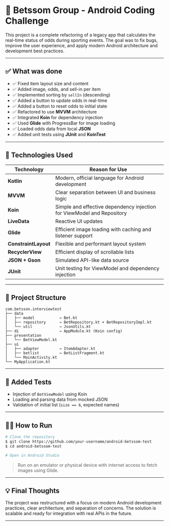 # 📱 Betssom Group - Android Coding Challenge

This project is a complete refactoring of a legacy app that calculates the real-time status of odds during sporting events. The goal was to fix bugs, improve the user experience, and apply modern Android architecture and development best practices.

---

## ✅ What was done

- ✅ Fixed item layout size and content
- ✅ Added image, odds, and sell-in per item
- ✅ Implemented sorting by `sellIn` (descending)
- ✅ Added a button to update odds in real-time
- ✅ Added a button to reset odds to initial state
- ✅ Refactored to use **MVVM** architecture
- ✅ Integrated **Koin** for dependency injection
- ✅ Used **Glide** with ProgressBar for image loading
- ✅ Loaded odds data from local **JSON**
- ✅ Added unit tests using **JUnit** and **KoinTest**

---

## 🧰 Technologies Used

| Technology           | Reason for Use                                                             |
|----------------------|----------------------------------------------------------------------------|
| **Kotlin**           | Modern, official language for Android development                         |
| **MVVM**             | Clear separation between UI and business logic                             |
| **Koin**             | Simple and effective dependency injection for ViewModel and Repository     |
| **LiveData**         | Reactive UI updates                                                        |
| **Glide**            | Efficient image loading with caching and listener support                  |
| **ConstraintLayout** | Flexible and performant layout system                                      |
| **RecyclerView**     | Efficient display of scrollable lists                                      |
| **JSON + Gson**      | Simulated API-like data source                                             |
| **JUnit**            | Unit testing for ViewModel and dependency injection                        |
---

## 🔧 Project Structure

```plaintext
com.betsson.interviewtest
├── data
│   ├── model           → Bet.kt
│   ├── repository      → BetRepository.kt + BetRepositoryImpl.kt
│   └── util            → JsonUtils.kt
├── di                  → AppModule.kt (Koin config)
├── presentation
│   └── BetViewModel.kt
├── ui
│   ├── adapter         → ItemAdapter.kt
│   ├── betlist         → BetListFragment.kt
│   └── MainActivity.kt
└── MyApplication.kt
```

---

## 🧪 Added Tests

- Injection of `BetViewModel` using Koin
- Loading and parsing data from mocked JSON
- Validation of initial list (`size == 6`, expected names)

---

## 👨‍💻 How to Run

```bash
# Clone the repository
$ git clone https://github.com/your-username/android-betssom-test
$ cd android-betssom-test

# Open in Android Studio
```

> Run on an emulator or physical device with internet access to fetch images using Glide.

---

## 💡 Final Thoughts

The project was restructured with a focus on modern Android development practices, clear architecture, and separation of concerns. The solution is scalable and ready for integration with real APIs in the future.

---


